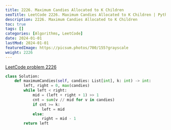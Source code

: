 ```yaml
---
title: 2226. Maximum Candies Allocated to K Children
seoTitle: LeetCode 2226. Maximum Candies Allocated to K Children | Python solution and explanation
description: 2226. Maximum Candies Allocated to K Children
toc: true
tags: []
categories: [Algorithms, LeetCode]
date: 2024-01-01
lastMod: 2024-01-01
featuredImage: https://picsum.photos/700/155?grayscale
weight: 2226
---
```


[LeetCode problem 2226](https://leetcode.com/problems/maximum-candies-allocated-to-k-children/)

```python
class Solution:
    def maximumCandies(self, candies: List[int], k: int) -> int:
        left, right = 0, max(candies)
        while left < right:
            mid = (left + right + 1) >> 1
            cnt = sum(v // mid for v in candies)
            if cnt >= k:
                left = mid
            else:
                right = mid - 1
        return left

```
